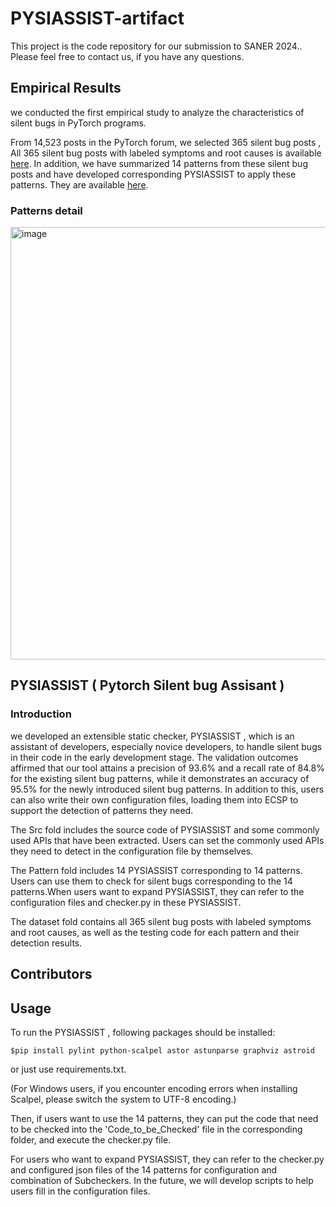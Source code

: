 #  PYSIASSIST-artifact

This project is the code repository for our submission to SANER 2024.. Please feel free to contact us, if you have any questions.



## Empirical Results

we conducted the first empirical study to analyze the characteristics of silent bugs in PyTorch programs.

From 14,523 posts in the PyTorch forum, we selected 365 silent bug posts , All 365 silent bug posts with labeled symptoms and root causes is available [here](https://anonymous.4open.science/r/PYSIASSIST-artifact/dataset/dataset.xlsx). In addition, we have summarized 14 patterns from these silent bug posts and have developed corresponding PYSIASSIST to apply these patterns. They are available [here](https://anonymous.4open.science/r/PYSIASSIST-artifact/patterns). 

### Patterns detail
<img width="692" alt="image" src="https://github.com/shuffer137/Investigating-and-Detecting-Silent-Bugs-in-PyTorch-Programs/assets/65355046/16f7f5a5-bc2c-4d50-b917-13aaedba65bc">


## PYSIASSIST ( **Py**torch **Si**lent bug **Assisant** )

### Introduction

we developed an extensible static checker, PYSIASSIST , which is an assistant of developers, especially novice developers, to handle silent bugs in their code in the early development stage. The validation outcomes affirmed that our tool attains a precision of 93.6\% and a recall rate of 84.8\% for the existing silent bug patterns, while it demonstrates an accuracy of 95.5\% for the newly introduced silent bug patterns.  In addition to this, users can also write their own configuration files, loading them into ECSP to support the detection of patterns they need.

The Src fold includes the source code of PYSIASSIST and some commonly used APIs that have been extracted. Users can set the commonly used APIs they need to detect in the configuration file by themselves.

The Pattern fold includes 14 PYSIASSIST corresponding to 14 patterns. Users can use them to check for silent bugs corresponding to the 14 patterns.When users want to expand PYSIASSIST, they can refer to the configuration files and checker.py in these PYSIASSIST.

The dataset fold contains all 365 silent bug posts with labeled symptoms and root causes, as well as the testing code for each pattern and their detection results.

## Contributors

## Usage

To run the PYSIASSIST , following packages should be installed:

```$pip install pylint python-scalpel astor astunparse graphviz astroid```

or just use requirements.txt.

(For Windows users, if you encounter encoding errors when installing Scalpel, please switch the system to UTF-8 encoding.)

Then, if users want to use the 14 patterns, they can put the code that need to be checked into the 'Code_to_be_Checked' file in the corresponding folder, and execute the checker.py file.

For users who want to expand PYSIASSIST, they can refer to the checker.py and configured json files of the 14 patterns for configuration and combination of Subcheckers. In the future, we will develop scripts to help users fill in the configuration files.

